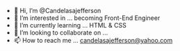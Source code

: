 - 👋 Hi, I’m @Candelasajefferson
- 👀 I’m interested in ... becoming Front-End Engineer
- 🌱 I’m currently learning ... HTML & CSS
- 💞️ I’m looking to collaborate on ...
- 📫 How to reach me ... candelasajefferson@yahoo.com

<!---
Candelasajefferson/Candelasajefferson is a ✨ special ✨ repository because its `README.md` (this file) appears on your GitHub profile.
You can click the Preview link to take a look at your changes.
--->

